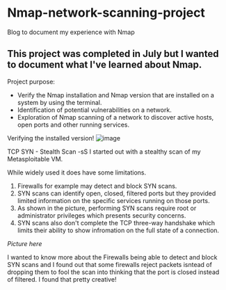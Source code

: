# Nmap-network-scanning-project
Blog to document my experience with Nmap


## This project was completed in July but I wanted to document what I've learned about Nmap. 

Project purpose: 
  - Verify the Nmap installation and Nmap version that are installed on a system by using the terminal. 
  - Identification of potential vulnerabilities on a network.
  - Exploration of Nmap scanning of a network to discover active hosts, open ports and other running services.

Verifying the installed version!
![image](https://github.com/CertainRisk/Nmap-network-scanning-project/assets/141761181/feb05eb9-ce72-42d6-8dc8-5a3f1c1da220)

TCP SYN - Stealth Scan -sS
I started out with a stealthy scan of my Metasploitable VM. 

While widely used it does have some limitations. 
1) Firewalls for example may detect and block SYN scans.
2) SYN scans can identify open, closed, filtered ports but they provided limited information on the specific services running on those ports.
3) As shown in the picture, performing SYN scans require root or administrator privileges which presents security concerns.
4) SYN scans also don't complete the TCP three-way handshake which limits their ability to show infromation on the full state of a connection.
   
*Picture here*

I wanted to know more about the Firewalls being able to detect and block SYN scans and I found out that some firewalls reject packets isntead of dropping them to fool the scan into thinking that the port is closed instead of filtered. I found that pretty creative!
